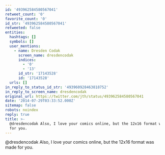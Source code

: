 ```yaml
---
id: '493962584580567041'
retweet_count: '0'
favorite_count: '0'
id_str: '493962584580567041'
retweeted: false
entities:
  hashtags: []
  symbols: []
  user_mentions:
    - name: Dresden Codak
      screen_name: dresdencodak
      indices:
        - '0'
        - '13'
      id_str: '17143528'
      id: '17143528'
  urls: []
in_reply_to_status_id_str: '493960928463818752'
in_reply_to_screen_name: dresdencodak
original_url: https://twitter.com/jth/status/493962584580567041
date: '2014-07-29T03:33:52.000Z'
sitemap: false
robots: noindex
reply: true
title: >-
  @dresdencodak Also, I love your comics online, but the 12x16 format was made
  for you.
---
```


@dresdencodak Also, I love your comics online, but the 12x16 format was made for you.